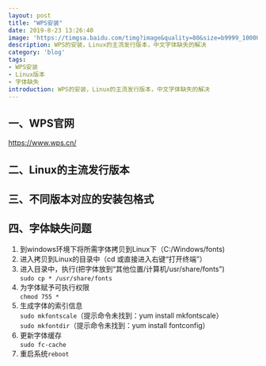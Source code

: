 ```yaml
---
layout: post
title: "WPS安装"
date: 2019-8-23 13:26:40
image: 'https://timgsa.baidu.com/timg?image&quality=80&size=b9999_10000&sec=1566812517108&di=55cba66905c4c91999b556c2b5bef02a&imgtype=0&src=http%3A%2F%2Fh.hiphotos.baidu.com%2Fzhidao%2Fpic%2Fitem%2Fb2de9c82d158ccbf43baefb412d8bc3eb135413d.jpg'
description: WPS的安装，Linux的主流发行版本，中文字体缺失的解决
category: 'blog'
tags:
- WPS安装
- Linux版本
- 字体缺失
introduction: WPS的安装，Linux的主流发行版本，中文字体缺失的解决
---
```


## 一、WPS官网
https://www.wps.cn/  

## 二、Linux的主流发行版本

## 三、不同版本对应的安装包格式

## 四、字体缺失问题
1. 到windows环境下将所需字体拷贝到Linux下（C:/Windows/fonts)  
2. 进入拷贝到Linux的目录中（cd 或直接进入右键“打开终端”）  
3. 进入目录中，执行(把字体放到“其他位置/计算机/usr/share/fonts”)  
`sudo cp * /usr/share/fonts`  
4. 为字体赋予可执行权限  
`chmod 755 *`  
5. 生成字体的索引信息  
`sudo mkfontscale`（提示命令未找到：yum install mkfontscale）  
`sudo mkfontdir`（提示命令未找到：yum install fontconfig）  
6. 更新字体缓存  
`sudo fc-cache`  
7. 重启系统`reboot`  








